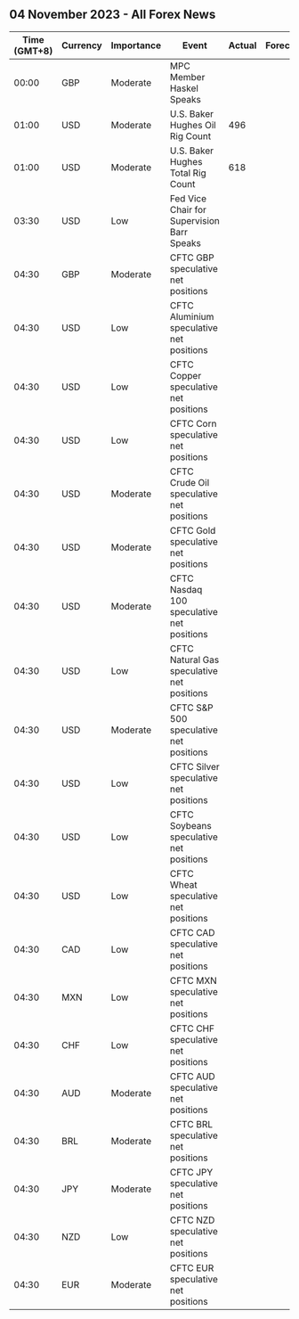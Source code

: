 ## 04 November 2023 - All Forex News

| Time (GMT+8) | Currency | Importance | Event | Actual | Forecast | Previous |
|------|----------|------------|-------|--------|----------|----------|
| 00:00 | GBP | Moderate | MPC Member Haskel Speaks |  |  |  |
| 01:00 | USD | Moderate | U.S. Baker Hughes Oil Rig Count | 496 |  | 504 |
| 01:00 | USD | Moderate | U.S. Baker Hughes Total Rig Count | 618 |  | 625 |
| 03:30 | USD | Low | Fed Vice Chair for Supervision Barr Speaks |  |  |  |
| 04:30 | GBP | Moderate | CFTC GBP speculative net positions |  |  | -18.6K |
| 04:30 | USD | Low | CFTC Aluminium speculative net positions |  |  | 7.1K |
| 04:30 | USD | Low | CFTC Copper speculative net positions |  |  | -20.8K |
| 04:30 | USD | Low | CFTC Corn speculative net positions |  |  | -48.3K |
| 04:30 | USD | Moderate | CFTC Crude Oil speculative net positions |  |  | 300.8K |
| 04:30 | USD | Moderate | CFTC Gold speculative net positions |  |  | 149.4K |
| 04:30 | USD | Moderate | CFTC Nasdaq 100 speculative net positions |  |  | 2.7K |
| 04:30 | USD | Low | CFTC Natural Gas speculative net positions |  |  | -70.3K |
| 04:30 | USD | Moderate | CFTC S&P 500 speculative net positions |  |  | 10.2K |
| 04:30 | USD | Low | CFTC Silver speculative net positions |  |  | 24.3K |
| 04:30 | USD | Low | CFTC Soybeans speculative net positions |  |  | 36.5K |
| 04:30 | USD | Low | CFTC Wheat speculative net positions |  |  | -59.9K |
| 04:30 | CAD | Low | CFTC CAD speculative net positions |  |  | -48.6K |
| 04:30 | MXN | Low | CFTC MXN speculative net positions |  |  | 37.9K |
| 04:30 | CHF | Low | CFTC CHF speculative net positions |  |  | -15.1K |
| 04:30 | AUD | Moderate | CFTC AUD speculative net positions |  |  | -83.1K |
| 04:30 | BRL | Moderate | CFTC BRL speculative net positions |  |  | 5.2K |
| 04:30 | JPY | Moderate | CFTC JPY speculative net positions |  |  | -99.6K |
| 04:30 | NZD | Low | CFTC NZD speculative net positions |  |  | -12.9K |
| 04:30 | EUR | Moderate | CFTC EUR speculative net positions |  |  | 85.3K |
